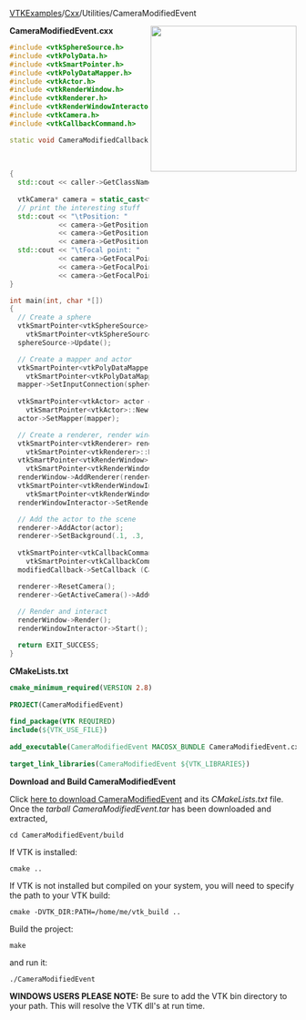 [VTKExamples](Home)/[Cxx](Cxx)/Utilities/CameraModifiedEvent

<img align="right" src="https://github.com/lorensen/VTKExamples/raw/master/Testing/Baseline/Utilities/TestCameraModifiedEvent.png" width="256" />

**CameraModifiedEvent.cxx**
```c++
#include <vtkSphereSource.h>
#include <vtkPolyData.h>
#include <vtkSmartPointer.h>
#include <vtkPolyDataMapper.h>
#include <vtkActor.h>
#include <vtkRenderWindow.h>
#include <vtkRenderer.h>
#include <vtkRenderWindowInteractor.h>
#include <vtkCamera.h>
#include <vtkCallbackCommand.h>

static void CameraModifiedCallback(vtkObject* caller,
                                   long unsigned int vtkNotUsed(eventId),
                                   void* vtkNotUsed(clientData),
                                   void* vtkNotUsed(callData) )
{
  std::cout << caller->GetClassName() << " modified" << std::endl;
  
  vtkCamera* camera = static_cast<vtkCamera*>(caller);
  // print the interesting stuff
  std::cout << "\tPosition: "
            << camera->GetPosition()[0] << ", "
            << camera->GetPosition()[1] << ", "
            << camera->GetPosition()[2] << std::endl;
  std::cout << "\tFocal point: "
            << camera->GetFocalPoint()[0] << ", "
            << camera->GetFocalPoint()[1] << ", "
            << camera->GetFocalPoint()[2] << std::endl;
}

int main(int, char *[])
{
  // Create a sphere
  vtkSmartPointer<vtkSphereSource> sphereSource = 
    vtkSmartPointer<vtkSphereSource>::New();
  sphereSource->Update();

  // Create a mapper and actor
  vtkSmartPointer<vtkPolyDataMapper> mapper = 
    vtkSmartPointer<vtkPolyDataMapper>::New();
  mapper->SetInputConnection(sphereSource->GetOutputPort());
  
  vtkSmartPointer<vtkActor> actor = 
    vtkSmartPointer<vtkActor>::New();
  actor->SetMapper(mapper);

  // Create a renderer, render window, and interactor
  vtkSmartPointer<vtkRenderer> renderer = 
    vtkSmartPointer<vtkRenderer>::New();
  vtkSmartPointer<vtkRenderWindow> renderWindow = 
    vtkSmartPointer<vtkRenderWindow>::New();
  renderWindow->AddRenderer(renderer);
  vtkSmartPointer<vtkRenderWindowInteractor> renderWindowInteractor = 
    vtkSmartPointer<vtkRenderWindowInteractor>::New();
  renderWindowInteractor->SetRenderWindow(renderWindow);

  // Add the actor to the scene
  renderer->AddActor(actor);
  renderer->SetBackground(.1, .3, .5);
  
  vtkSmartPointer<vtkCallbackCommand> modifiedCallback =
    vtkSmartPointer<vtkCallbackCommand>::New();
  modifiedCallback->SetCallback (CameraModifiedCallback);

  renderer->ResetCamera();
  renderer->GetActiveCamera()->AddObserver(vtkCommand::ModifiedEvent,modifiedCallback);
  
  // Render and interact
  renderWindow->Render();
  renderWindowInteractor->Start();

  return EXIT_SUCCESS;
}
```
**CMakeLists.txt**
```cmake
cmake_minimum_required(VERSION 2.8)
 
PROJECT(CameraModifiedEvent)
 
find_package(VTK REQUIRED)
include(${VTK_USE_FILE})
 
add_executable(CameraModifiedEvent MACOSX_BUNDLE CameraModifiedEvent.cxx)
 
target_link_libraries(CameraModifiedEvent ${VTK_LIBRARIES})
```

**Download and Build CameraModifiedEvent**

Click [here to download CameraModifiedEvent](https://github.com/lorensen/VTKWikiExamplesTarballs/raw/master/CameraModifiedEvent.tar) and its *CMakeLists.txt* file.
Once the *tarball CameraModifiedEvent.tar* has been downloaded and extracted,
```
cd CameraModifiedEvent/build 
```
If VTK is installed:
```
cmake ..
```
If VTK is not installed but compiled on your system, you will need to specify the path to your VTK build:
```
cmake -DVTK_DIR:PATH=/home/me/vtk_build ..
```
Build the project:
```
make
```
and run it:
```
./CameraModifiedEvent
```
**WINDOWS USERS PLEASE NOTE:** Be sure to add the VTK bin directory to your path. This will resolve the VTK dll's at run time.

